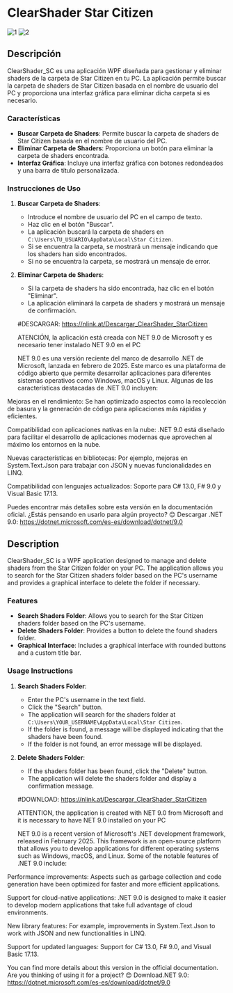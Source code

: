 
# ClearShader Star Citizen
![1](https://github.com/user-attachments/assets/fe97b44b-737a-4c81-be9d-7018af94ffd1)                   ![2](https://github.com/user-attachments/assets/b5f5e00a-7757-41e7-ae02-1d58859fa6bc)

## Descripción

ClearShader_SC es una aplicación WPF diseñada para gestionar y eliminar shaders de la carpeta de Star Citizen en tu PC. La aplicación permite buscar la carpeta de shaders de Star Citizen basada en el nombre de usuario del PC y proporciona una interfaz gráfica para eliminar dicha carpeta si es necesario.

### Características

- **Buscar Carpeta de Shaders**: Permite buscar la carpeta de shaders de Star Citizen basada en el nombre de usuario del PC.
- **Eliminar Carpeta de Shaders**: Proporciona un botón para eliminar la carpeta de shaders encontrada.
- **Interfaz Gráfica**: Incluye una interfaz gráfica con botones redondeados y una barra de título personalizada.

### Instrucciones de Uso

1. **Buscar Carpeta de Shaders**:
   - Introduce el nombre de usuario del PC en el campo de texto.
   - Haz clic en el botón "Buscar".
   - La aplicación buscará la carpeta de shaders en `C:\Users\TU_USUARIO\AppData\Local\Star Citizen`.
   - Si se encuentra la carpeta, se mostrará un mensaje indicando que los shaders han sido encontrados.
   - Si no se encuentra la carpeta, se mostrará un mensaje de error.

2. **Eliminar Carpeta de Shaders**:
   - Si la carpeta de shaders ha sido encontrada, haz clic en el botón "Eliminar".
   - La aplicación eliminará la carpeta de shaders y mostrará un mensaje de confirmación.

   #DESCARGAR: https://nlink.at/Descargar_ClearShader_StarCitizen
  
     ATENCIÓN, la aplicación está creada con NET 9.0 de Microsoft y es necesario tener instalado NET 9.0 en el PC

   NET 9.0 es una versión reciente del marco de desarrollo .NET de Microsoft, lanzada en febrero de 2025. Este marco es una plataforma de código abierto que permite desarrollar aplicaciones para diferentes sistemas operativos como Windows, macOS y Linux. Algunas de las características destacadas de .NET 9.0 incluyen:

Mejoras en el rendimiento: Se han optimizado aspectos como la recolección de basura y la generación de código para aplicaciones más rápidas y eficientes.

Compatibilidad con aplicaciones nativas en la nube: .NET 9.0 está diseñado para facilitar el desarrollo de aplicaciones modernas que aprovechen al máximo los entornos en la nube.

Nuevas características en bibliotecas: Por ejemplo, mejoras en System.Text.Json para trabajar con JSON y nuevas funcionalidades en LINQ.

Compatibilidad con lenguajes actualizados: Soporte para C# 13.0, F# 9.0 y Visual Basic 17.13.

Puedes encontrar más detalles sobre esta versión en la documentación oficial. ¿Estás pensando en usarlo para algún proyecto? 😊
               Descargar .NET 9.0: https://dotnet.microsoft.com/es-es/download/dotnet/9.0

## Description

ClearShader_SC is a WPF application designed to manage and delete shaders from the Star Citizen folder on your PC. The application allows you to search for the Star Citizen shaders folder based on the PC's username and provides a graphical interface to delete the folder if necessary.

### Features

- **Search Shaders Folder**: Allows you to search for the Star Citizen shaders folder based on the PC's username.
- **Delete Shaders Folder**: Provides a button to delete the found shaders folder.
- **Graphical Interface**: Includes a graphical interface with rounded buttons and a custom title bar.

### Usage Instructions

1. **Search Shaders Folder**:
   - Enter the PC's username in the text field.
   - Click the "Search" button.
   - The application will search for the shaders folder at `C:\Users\YOUR_USERNAME\AppData\Local\Star Citizen`.
   - If the folder is found, a message will be displayed indicating that the shaders have been found.
   - If the folder is not found, an error message will be displayed.

2. **Delete Shaders Folder**:
   - If the shaders folder has been found, click the "Delete" button.
   - The application will delete the shaders folder and display a confirmation message.
     
   #DOWNLOAD: https://nlink.at/Descargar_ClearShader_StarCitizen
   
     ATTENTION, the application is created with NET 9.0 from Microsoft and it is necessary to have NET 9.0 installed on your PC

   NET 9.0 is a recent version of Microsoft's .NET development framework, released in February 2025. This framework is an open-source platform that allows you to develop applications for different operating systems such as Windows, macOS, and Linux. Some of the notable features of .NET 9.0 include:

Performance improvements: Aspects such as garbage collection and code generation have been optimized for faster and more efficient applications.

Support for cloud-native applications: .NET 9.0 is designed to make it easier to develop modern applications that take full advantage of cloud environments.

New library features: For example, improvements in System.Text.Json to work with JSON and new functionalities in LINQ.

Support for updated languages: Support for C# 13.0, F# 9.0, and Visual Basic 17.13.

You can find more details about this version in the official documentation. Are you thinking of using it for a project? 😊
                Download.NET 9.0: https://dotnet.microsoft.com/es-es/download/dotnet/9.0
